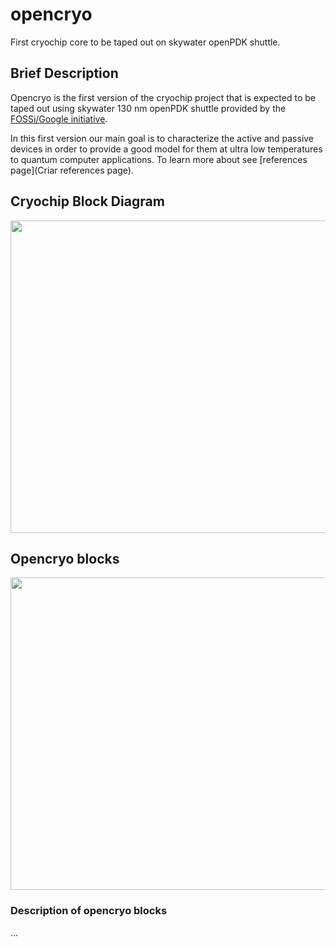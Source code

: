 # opencryo
First cryochip core to be taped out on skywater openPDK shuttle.

## Brief Description

Opencryo is the first version of the cryochip project that is expected to be taped out using skywater 130 nm openPDK shuttle provided by the [FOSSi/Google initiative](https://github.com/google/skywater-pdk).

In this first version our main goal is to characterize the active and passive devices in order to provide a good model for them at ultra low temperatures to quantum computer applications. To learn more about see [references page](Criar references page).


## Cryochip Block Diagram

 <p align="center">
  <img width="800" height="500" src="/Images/N/block.png">
</p>


## Opencryo blocks

 <p align="center">
  <img width="800" height="500" src="/Images/N/circuit.png">
</p>

### Description of opencryo blocks

...
